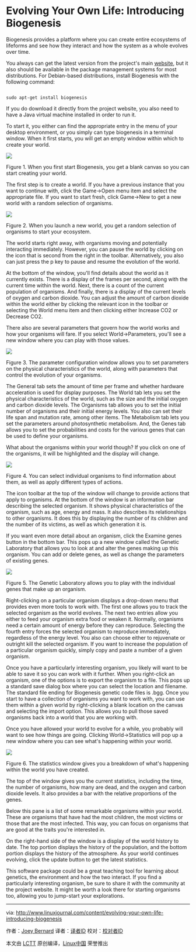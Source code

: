 Evolving Your Own Life: Introducing Biogenesis
======

Biogenesis provides a platform where you can create entire ecosystems of lifeforms and see how they interact and how the system as a whole evolves over time.

You always can get the latest version from the project's main [website][1], but it also should be available in the package management systems for most distributions. For Debian-based distributions, install Biogenesis with the following command:

```

sudo apt-get install biogenesis

```

If you do download it directly from the project website, you also need to have a Java virtual machine installed in order to run it.

To start it, you either can find the appropriate entry in the menu of your desktop environment, or you simply can type biogenesis in a terminal window. When it first starts, you will get an empty window within which to create your world.

![](http://www.linuxjournal.com/files/linuxjournal.com/ufiles/imagecache/large-550px-centered/u1000009/12224biof1.png)

Figure 1\. When you first start Biogenesis, you get a blank canvas so you can start creating your world.

The first step is to create a world. If you have a previous instance that you want to continue with, click the Game→Open menu item and select the appropriate file. If you want to start fresh, click Game→New to get a new world with a random selection of organisms.

![](http://www.linuxjournal.com/files/linuxjournal.com/ufiles/imagecache/large-550px-centered/u1000009/12224biof2.png)

Figure 2\. When you launch a new world, you get a random selection of organisms to start your ecosystem.

The world starts right away, with organisms moving and potentially interacting immediately. However, you can pause the world by clicking on the icon that is second from the right in the toolbar. Alternatively, you also can just press the p key to pause and resume the evolution of the world.

At the bottom of the window, you'll find details about the world as it currently exists. There is a display of the frames per second, along with the current time within the world. Next, there is a count of the current population of organisms. And finally, there is a display of the current levels of oxygen and carbon dioxide. You can adjust the amount of carbon dioxide within the world either by clicking the relevant icon in the toolbar or selecting the World menu item and then clicking either Increase CO2 or Decrease CO2.

There also are several parameters that govern how the world works and how your organisms will fare. If you select World→Parameters, you'll see a new window where you can play with those values.

![](http://www.linuxjournal.com/files/linuxjournal.com/ufiles/imagecache/large-550px-centered/u1000009/12224biof3.png)

Figure 3\. The parameter configuration window allows you to set parameters on the physical characteristics of the world, along with parameters that control the evolution of your organisms.

The General tab sets the amount of time per frame and whether hardware acceleration is used for display purposes. The World tab lets you set the physical characteristics of the world, such as the size and the initial oxygen and carbon dioxide levels. The Organisms tab allows you to set the initial number of organisms and their initial energy levels. You also can set their life span and mutation rate, among other items. The Metabolism tab lets you set the parameters around photosynthetic metabolism. And, the Genes tab allows you to set the probabilities and costs for the various genes that can be used to define your organisms.

What about the organisms within your world though? If you click on one of the organisms, it will be highlighted and the display will change.

![](http://www.linuxjournal.com/files/linuxjournal.com/ufiles/imagecache/large-550px-centered/u1000009/12224biof4.png)

Figure 4\. You can select individual organisms to find information about them, as well as apply different types of actions.

The icon toolbar at the top of the window will change to provide actions that apply to organisms. At the bottom of the window is an information bar describing the selected organism. It shows physical characteristics of the organism, such as age, energy and mass. It also describes its relationships to other organisms. It does this by displaying the number of its children and the number of its victims, as well as which generation it is.

If you want even more detail about an organism, click the Examine genes button in the bottom bar. This pops up a new window called the Genetic Laboratory that allows you to look at and alter the genes making up this organism. You can add or delete genes, as well as change the parameters of existing genes.

![](http://www.linuxjournal.com/files/linuxjournal.com/ufiles/imagecache/large-550px-centered/u1000009/12224biof5.png)

Figure 5\. The Genetic Laboratory allows you to play with the individual genes that make up an organism.

Right-clicking on a particular organism displays a drop-down menu that provides even more tools to work with. The first one allows you to track the selected organism as the world evolves. The next two entries allow you either to feed your organism extra food or weaken it. Normally, organisms need a certain amount of energy before they can reproduce. Selecting the fourth entry forces the selected organism to reproduce immediately, regardless of the energy level. You also can choose either to rejuvenate or outright kill the selected organism. If you want to increase the population of a particular organism quickly, simply copy and paste a number of a given organism.

Once you have a particularly interesting organism, you likely will want to be able to save it so you can work with it further. When you right-click an organism, one of the options is to export the organism to a file. This pops up a standard save dialog box where you can select the location and filename. The standard file ending for Biogenesis genetic code files is .bgg. Once you start to have a collection of organisms you want to work with, you can use them within a given world by right-clicking a blank location on the canvas and selecting the import option. This allows you to pull those saved organisms back into a world that you are working with.

Once you have allowed your world to evolve for a while, you probably will want to see how things are going. Clicking World→Statistics will pop up a new window where you can see what's happening within your world.

![](http://www.linuxjournal.com/files/linuxjournal.com/ufiles/imagecache/large-550px-centered/u1000009/12224biof6.png)

Figure 6\. The statistics window gives you a breakdown of what's happening within the world you have created.

The top of the window gives you the current statistics, including the time, the number of organisms, how many are dead, and the oxygen and carbon dioxide levels. It also provides a bar with the relative proportions of the genes.

Below this pane is a list of some remarkable organisms within your world. These are organisms that have had the most children, the most victims or those that are the most infected. This way, you can focus on organisms that are good at the traits you're interested in.

On the right-hand side of the window is a display of the world history to date. The top portion displays the history of the population, and the bottom portion displays the history of the atmosphere. As your world continues evolving, click the update button to get the latest statistics.

This software package could be a great teaching tool for learning about genetics, the environment and how the two interact. If you find a particularly interesting organism, be sure to share it with the community at the project website. It might be worth a look there for starting organisms too, allowing you to jump-start your explorations.


--------------------------------------------------------------------------------

via: http://www.linuxjournal.com/content/evolving-your-own-life-introducing-biogenesis

作者：[Joey Bernard][a]
译者：[译者ID](https://github.com/译者ID)
校对：[校对者ID](https://github.com/校对者ID)

本文由 [LCTT](https://github.com/LCTT/TranslateProject) 原创编译，[Linux中国](https://linux.cn/) 荣誉推出

[a]:http://www.linuxjournal.com/users/joey-bernard
[1]:http://biogenesis.sourceforge.net
